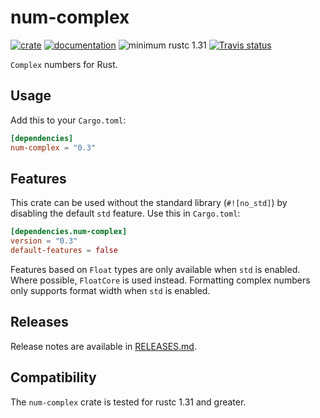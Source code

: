 # num-complex

[![crate](https://img.shields.io/crates/v/num-complex.svg)](https://crates.io/crates/num-complex)
[![documentation](https://docs.rs/num-complex/badge.svg)](https://docs.rs/num-complex)
![minimum rustc 1.31](https://img.shields.io/badge/rustc-1.31+-red.svg)
[![Travis status](https://travis-ci.org/rust-num/num-complex.svg?branch=master)](https://travis-ci.org/rust-num/num-complex)

`Complex` numbers for Rust.

## Usage

Add this to your `Cargo.toml`:

```toml
[dependencies]
num-complex = "0.3"
```

## Features

This crate can be used without the standard library (`#![no_std]`) by disabling
the default `std` feature. Use this in `Cargo.toml`:

```toml
[dependencies.num-complex]
version = "0.3"
default-features = false
```

Features based on `Float` types are only available when `std` is enabled. Where
possible, `FloatCore` is used instead.  Formatting complex numbers only supports
format width when `std` is enabled.

## Releases

Release notes are available in [RELEASES.md](RELEASES.md).

## Compatibility

The `num-complex` crate is tested for rustc 1.31 and greater.
